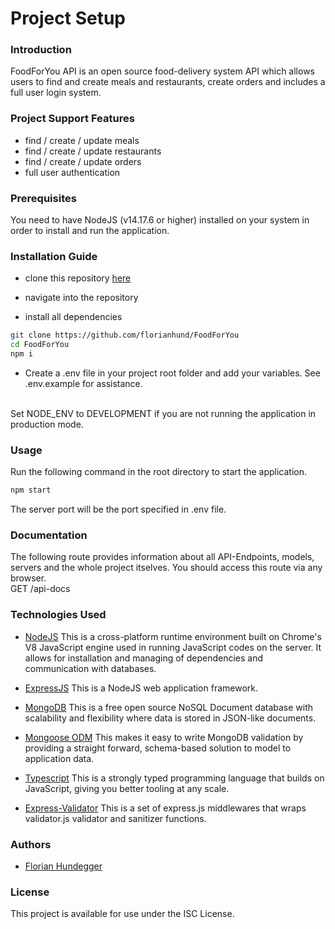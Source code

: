 # Project Setup

### Introduction

FoodForYou API is an open source food-delivery system API which allows users to find and create meals and restaurants, create orders and includes a full user login system.

### Project Support Features

- find / create / update meals
- find / create / update restaurants
- find / create / update orders
- full user authentication

### Prerequisites

You need to have NodeJS (v14.17.6 or higher) installed on your system in order to install and run the application.

### Installation Guide

- clone this repository [here](https://github.com/florianhund/FoodForYou)

- navigate into the repository

- install all dependencies

```bash
git clone https://github.com/florianhund/FoodForYou
cd FoodForYou
npm i
```

- Create a .env file in your project root folder and add your variables. See .env.example for assistance.
<br> 
Set NODE_ENV to DEVELOPMENT if you are not running the application in production mode.

### Usage

Run the following command in the root directory to start the application.
```bash
npm start
```
The server port will be the port specified in .env file.

### Documentation

The following route provides information about all API-Endpoints, models, servers and the whole project itselves. You should access this route via any browser.
<br>
GET /api-docs

### Technologies Used

- [NodeJS](https://nodejs.org) This is a cross-platform runtime environment built on Chrome's V8 JavaScript engine used in running JavaScript codes on the server. It allows for installation and managing of dependencies and communication with databases. 

- [ExpressJS](https://expressjs.com) This is a NodeJS web application framework.

- [MongoDB](https://mongodb.com) This is a free open source NoSQL Document database with scalability and flexibility where data is stored in JSON-like documents.

- [Mongoose ODM](https://mongoosejs.com) This makes it easy to write MongoDB validation by providing a straight forward, schema-based solution to model to application data.

- [Typescript](https://typescriptlang.org) This is a strongly typed programming language that builds on JavaScript, giving you better tooling at any scale.

- [Express-Validator](https://express-validator.github.io) This is a set of express.js middlewares that wraps validator.js validator and sanitizer functions.

### Authors

- [Florian Hundegger](https://github.com/florianhund)

### License

This project is available for use under the ISC License.
